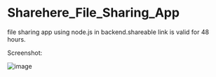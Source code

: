# Sharehere_File_Sharing_App
file sharing app using node.js in backend.shareable link is valid for 48  hours.


Screenshot:

![image](https://user-images.githubusercontent.com/62507205/110247627-f48e9280-7f8e-11eb-847b-b9543ed234d4.png)
